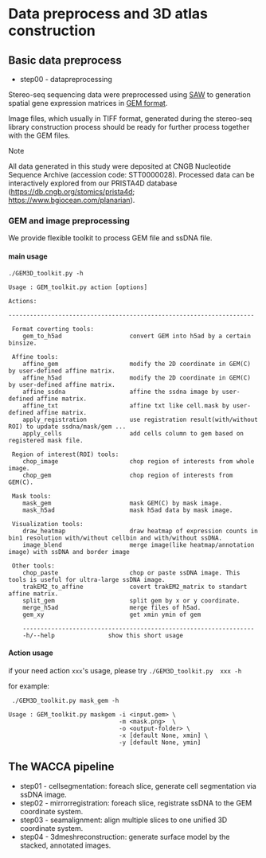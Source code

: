 # Data preprocess and 3D atlas construction

## Basic data preprocess

* step00 - datapreprocessing

Stereo-seq sequencing data were preprocessed using [SAW](https://github.com/STOmics/SAW) to generation spatial gene expression matrices in [GEM format](https://stereopy.readthedocs.io/en/latest/Tutorials/IO.html#GEM).

Image files, which usually in TIFF format, generated during the stereo-seq library construction process should be ready for further process together with the GEM files.

> [!NOTE]
> All data generated in this study were deposited at CNGB Nucleotide Sequence Archive (accession code: STT0000028). Processed data can be interactively explored from our PRISTA4D database (https://db.cngb.org/stomics/prista4d; https://www.bgiocean.com/planarian). 

### GEM and image preprocessing

We provide flexible toolkit to process GEM file and ssDNA file.

#### main usage
```
./GEM3D_toolkit.py -h

Usage : GEM_toolkit.py action [options]

Actions:

---------------------------------------------------------------------

 Format coverting tools:
    gem_to_h5ad                   convert GEM into h5ad by a certain binsize.

 Affine tools:
    affine_gem                    modify the 2D coordinate in GEM(C) by user-defined affine matrix.
    affine_h5ad                   modify the 2D coordinate in GEM(C) by user-defined affine matrix.
    affine_ssdna                  affine the ssdna image by user-defined affine matrix.
    affine_txt                    affine txt like cell.mask by user-defined affine matrix.
    apply_registration        	  use registration result(with/without ROI) to update ssdna/mask/gem ...
    apply_cells                   add cells column to gem based on registered mask file.

 Region of interest(ROI) tools:
    chop_image                    chop region of interests from whole image.
    chop_gem                      chop region of interests from GEM(C).

 Mask tools:
    mask_gem                      mask GEM(C) by mask image.
    mask_h5ad                     mask h5ad data by mask image.

 Visualization tools:
    draw_heatmap                  draw heatmap of expression counts in bin1 resolution with/without cellbin and with/without ssDNA.
    image_blend                   merge image(like heatmap/annotation image) with ssDNA and border image

 Other tools:
    chop_paste                    chop or paste ssDNA image. This tools is useful for ultra-large ssDNA image.
    trakEM2_to_affine             covert trakEM2_matrix to standart affine matrix.
    split_gem                     split gem by x or y coordinate.
    merge_h5ad                    merge files of h5ad.
    gem_xy                        get xmin ymin of gem

    -----------------------------------------------------------------
    -h/--help               show this short usage

```

#### Action usage

if your need action ```xxx```'s usage, please try ```./GEM3D_toolkit.py  xxx -h```

for example:
```
 ./GEM3D_toolkit.py mask_gem -h

Usage : GEM_toolkit.py maskgem -i <input.gem> \
                               -m <mask.png>  \
                               -o <output-folder> \
                               -x [default None, xmin] \
                               -y [default None, ymin]
```


## The WACCA pipeline

* step01 - cellsegmentation: foreach slice, generate cell segmentation via ssDNA image.
* step02 - mirrorregistration: foreach slice, registrate ssDNA to the GEM coordinate system.
* step03 - seamalignment: align multiple slices to one unified 3D coordinate system.
* step04 - 3dmeshreconstruction: generate surface model by the stacked, annotated images. 

